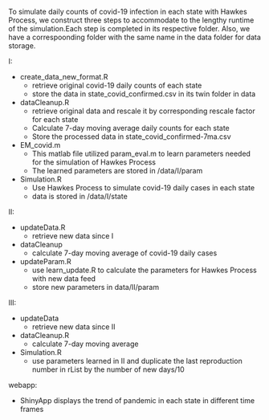 To simulate daily counts of covid-19 infection in each state with Hawkes Process, we construct three steps to accommodate to the lengthy runtime of the simulation.Each step is completed in its respective folder. Also, we have a correspoonding folder with the same name in the data folder for data storage.

I:
  - create_data_new_format.R
    - retrieve original covid-19 daily counts of each state
    - store the data in state_covid_confirmed.csv in its twin folder in data
  - dataCleanup.R
    - retrieve original data and rescale it by corresponding rescale factor for each state
    - Calculate 7-day moving average daily counts for each state
    - Store the processed data in state_covid_confirmed-7ma.csv 
  - EM_covid.m 
    - This matlab file utilized param_eval.m to learn parameters needed for the simulation of Hawkes Process
    - The learned parameters are stored in /data/I/param
  - Simulation.R
    - Use Hawkes Process to simulate covid-19 daily cases in each state
    - data is stored in /data/I/state

II:
  - updateData.R
    - retrieve new data since I
  - dataCleanup
    - calculate 7-day moving average of covid-19 daily cases
  - updateParam.R
    - use learn_update.R to calculate the parameters for Hawkes Process with new data feed
    - store new parameters in data/II/param

III:
  - updateData
    - retrieve new data since II
  - dataCleanup.R
    - calculate 7-day moving average 
  - Simulation.R
    - use parameters learned in II and duplicate the last reproduction number in rList by the number of new days/10

webapp:
  - ShinyApp displays the trend of pandemic in each state in different time frames
